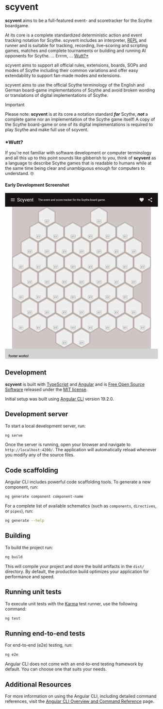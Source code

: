 # scyvent
**scyvent** aims to be a full-featured event- and scoretracker for the Scythe boardgame.

At its core is a complete standardized deterministic action and event tracking notation for Scythe.
scyvent includes an interpreter, [REPL](https://en.wikipedia.org/wiki/Read%E2%80%93eval%E2%80%93print_loop) 
and runner and is suitable for tracking, recording, live-scoring and scripting games, matches and
complete tournaments or building and running AI opponents for Scythe.
... Errrm, ... [Wutt?*](#Wutt?)

scyvent aims to support all official rules, extensions, boards, SOPs and modes of Scythe including their
common variations and offer easy extendability to support fan-made modes and extensions.

scyvent aims to use the official Scythe terminology of the English and German board-game implementations of 
Scythe and avoid broken wording or translations of digital implementations of Scythe.

> [!IMPORTANT]
> Please note: **scyvent** is at its core a notation standard **_for_** Scythe, **_not_** a complete game nor an
implementation of the Scythe game itself! A copy of the Scythe board-game or one of its digital implementations
is required to play Scythe and make full use of scyvent.

### *Wutt?
If you're not familiar with software development or computer terminology and all this up to this point
sounds like gibberish to you, think of **scyvent** as a language to describe Scythe games that is readable
to humans while at the same time being clear and unambiguous enough for computers to understand. 🤓

#### Early Development Screenshot
![early development screenshot](scyvent-screenshot.png "Title")

## Development

**scyvent** is built with [TypeScript](https://www.typescriptlang.org) and [Angular](https://www.angular.dev) and
is [Free Open Source Software](https://en.wikipedia.org/wiki/Free_and_open-source_software) released under
the [MIT license](https://en.wikipedia.org/wiki/MIT_License).

Initial setup was built using [Angular CLI](https://github.com/angular/angular-cli) version 19.2.0.

## Development server

To start a local development server, run:

```bash
ng serve
```

Once the server is running, open your browser and navigate to `http://localhost:4200/`. The application will automatically reload whenever you modify any of the source files.

## Code scaffolding

Angular CLI includes powerful code scaffolding tools. To generate a new component, run:

```bash
ng generate component component-name
```

For a complete list of available schematics (such as `components`, `directives`, or `pipes`), run:

```bash
ng generate --help
```

## Building

To build the project run:

```bash
ng build
```

This will compile your project and store the build artifacts in the `dist/` directory. By default, the production build optimizes your application for performance and speed.

## Running unit tests

To execute unit tests with the [Karma](https://karma-runner.github.io) test runner, use the following command:

```bash
ng test
```

## Running end-to-end tests

For end-to-end (e2e) testing, run:

```bash
ng e2e
```

Angular CLI does not come with an end-to-end testing framework by default. You can choose one that suits your needs.

## Additional Resources

For more information on using the Angular CLI, including detailed command references, visit the [Angular CLI Overview and Command Reference](https://angular.dev/tools/cli) page.
